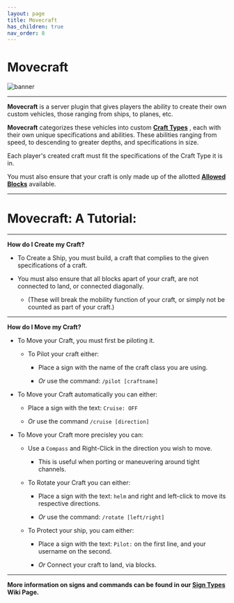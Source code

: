 ```yaml
---
layout: page
title: Movecraft
has_children: true
nav_order: 8
---
```


# **Movecraft** #

![banner](https://static.planetminecraft.com/files/image/minecraft/project/2022/047/16240339_xl.webp)

---

**Movecraft** is a server plugin that gives players the ability to create their own custom vehicles, those ranging from ships, to planes, etc.

**Movecraft** categorizes these vehicles into custom [**Craft Types**](https://wiki.ecoredux.net/Movecraft/CraftTypes.html) , each with their own unique specifications and abilities. These abilities ranging from speed, to descending to greater depths, and specifications in size.

Each player's created craft must fit the specifications of the Craft Type it is in. 

You must also ensure that your craft is only made up of the allotted [**Allowed Blocks**](https://wiki.ecoredux.net/Movecraft/Tutorial.html) available.

---

# **Movecraft: A Tutorial:**

---

**How do I Create my Craft?**

 - To Create a Ship, you must build, a craft that complies to the given specifications of a craft.

 - You must also ensure that all blocks apart of your craft, are not connected to land, or connected diagonally.
   
     - (These will break the mobility function of your craft, or simply not be counted as part of your craft.)

---
  
**How do I Move my Craft?**

- To Move your Craft, you must first be piloting it.
  
    - To Pilot your craft either:
      
        - Place a sign with the name of the craft class you are using.
          
        - *Or* use the command: `/pilot [craftname]`
          
- To Move your Craft automatically you can either:

  - Place a sign with the text: `Cruise: OFF`

  - *Or* use the command `/cruise [direction]`

- To Move your Craft more precisley you can:

    - Use a `Compass` and Right-Click in the direction you wish to move.
      
        - This is useful when porting or maneuvering around tight channels.

  - To Rotate your Craft you can either:
 
      - Place a sign with the text: `helm` and right and left-click to move its respective directions.
   
      - *Or* use the command: `/rotate [left/right]`
   
  - To Protect your ship, you cam either:

      - Place a sign with the text: `Pilot:` on the first line, and your username on the second.
   
      - *Or* Connect your craft to land, via blocks.

---

**More information on signs and commands can be found in our [Sign Types](https://wiki.ecoredux.net/Movecraft/SignTypes.html) Wiki Page.**
          
